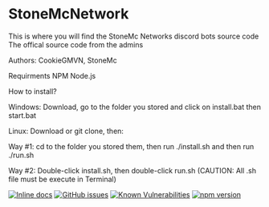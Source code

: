 # StoneMcNetwork


This is where you will find the StoneMc Networks discord bots source code
The offical source code from the admins

Authors: CookieGMVN, StoneMc

Requirments
NPM 
Node.js

How to install?

Windows: Download, go to the folder you stored and click on install.bat then start.bat

Linux: Download or git clone, then:

Way #1: cd to the folder you stored them, then run ./install.sh and then run ./run.sh

Way #2: Double-click install.sh, then double-click run.sh (CAUTION: All .sh file must be execute in Terminal)


[![Inline docs](http://inch-ci.org/github/StoneMcYT/StoneMcNetwork.svg?branch=main)](http://inch-ci.org/github/StoneMcYT/StoneMcNetwork)
[![GitHub issues](https://img.shields.io/github/issues/StoneMcYT/StoneMcNetwork)](https://github.com/StoneMcYT/StoneMcNetwork/issues)
[![Known Vulnerabilities](https://snyk.io/test/github/StoneMcYT/StoneMcNetwork/badge.svg)](https://snyk.io/test/github/StoneMcYT/StoneMcNetwork)
[![npm version](https://badge.fury.io/js/discord.js.svg)](https://badge.fury.io/js/discord.js)
